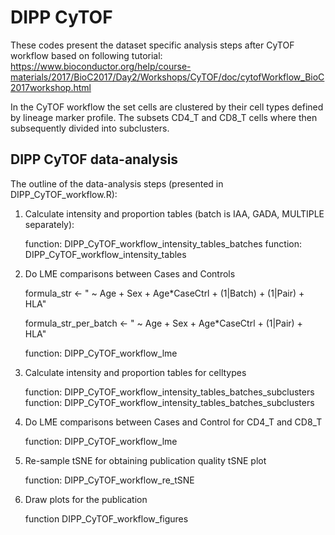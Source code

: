 # DIPP CyTOF

These codes present the dataset specific analysis steps after CyTOF workflow based on following tutorial: 
https://www.bioconductor.org/help/course-materials/2017/BioC2017/Day2/Workshops/CyTOF/doc/cytofWorkflow_BioC2017workshop.html

In the CyTOF workflow the set cells are clustered by their cell types defined by lineage marker profile. The subsets CD4_T and CD8_T cells where then subsequently divided into subclusters.

## DIPP CyTOF data-analysis

The outline of the data-analysis steps (presented in DIPP_CyTOF_workflow.R):

1. Calculate intensity and proportion tables (batch is IAA, GADA, MULTIPLE separately):

    function: DIPP_CyTOF_workflow_intensity_tables_batches
    function: DIPP_CyTOF_workflow_intensity_tables

2. Do LME comparisons between Cases and Controls

    formula_str <- " ~ Age + Sex + Age*CaseCtrl + (1|Batch) + (1|Pair) + HLA"

    formula_str_per_batch <- " ~ Age + Sex + Age*CaseCtrl + (1|Pair) + HLA"
    
    function: DIPP_CyTOF_workflow_lme

3. Calculate intensity and proportion tables for celltypes

    function: DIPP_CyTOF_workflow_intensity_tables_batches_subclusters
    function: DIPP_CyTOF_workflow_intensity_tables_batches_subclusters

4. Do LME comparisons between Cases and Control for CD4_T and CD8_T

    function: DIPP_CyTOF_workflow_lme

5. Re-sample tSNE for obtaining publication quality tSNE plot

    function: DIPP_CyTOF_workflow_re_tSNE

6. Draw plots for the publication

    function DIPP_CyTOF_workflow_figures
